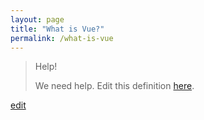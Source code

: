 ```yaml
---
layout: page
title: "What is Vue?"
permalink: /what-is-vue
---
```


> Help! 
> 
> We need help. Edit this definition <a href="https://github.com/and-digital/tech-definitions/blog/master/definitions/front-end/vue.md">here</a>.

<p class="edit-term"><a href="https://github.com/and-digital/tech-definitions/blog/master/definitions/front-end/vue.md">edit</a></p>
